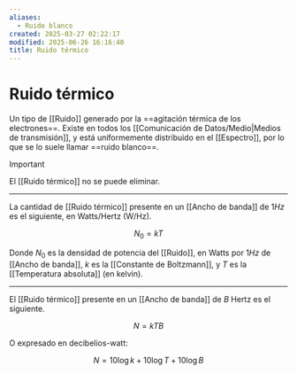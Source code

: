 ```yaml
---
aliases:
  - Ruido blanco
created: 2025-03-27 02:22:17
modified: 2025-06-26 16:16:40
title: Ruido térmico
---
```


# Ruido térmico

Un tipo de [[Ruido]] generado por la ==agitación térmica de los electrones==. Existe en todos los [[Comunicación de Datos/Medio|Medios de transmisión]], y está uniformemente distribuido en el [[Espectro]], por lo que se lo suele llamar ==ruido blanco==.

> [!important]
> El [[Ruido térmico]] no se puede eliminar.

---

La cantidad de [[Ruido térmico]] presente en un [[Ancho de banda]] de $1 Hz$ es el siguiente, en Watts/Hertz (W/Hz).

$$
N_0 = k T
$$

Donde $N_0$ es la densidad de potencia del [[Ruido]], en Watts por $1 Hz$ de [[Ancho de banda]], $k$ es la [[Constante de Boltzmann]], y $T$ es la [[Temperatura absoluta]] (en kelvin).

---

El [[Ruido térmico]] presente en un [[Ancho de banda]] de $B$ Hertz es el siguiente.

$$
N = kTB
$$

O expresado en decibelios-watt:

$$
N = 10 \log k + 10 \log T + 10 \log B
$$
